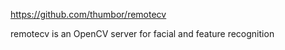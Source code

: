 https://github.com/thumbor/remotecv

remotecv is an OpenCV server for facial and feature recognition
